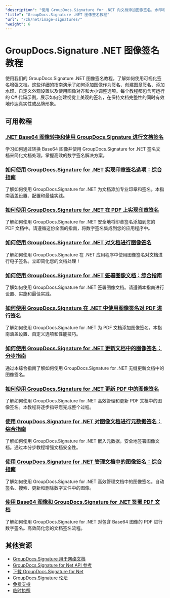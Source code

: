 ```yaml
---
"description": "使用 GroupDocs.Signature for .NET 向文档添加图像签名、水印和印章的完整教程。"
"title": "GroupDocs.Signature .NET 图像签名教程"
"url": "/zh/net/image-signatures/"
"weight": 6
---
```


# GroupDocs.Signature .NET 图像签名教程

使用我们的 GroupDocs.Signature .NET 图像签名教程，了解如何使用可视化签名增强文档。这些详细的指南演示了如何添加图像作为签名、创建图章签名、添加水印、自定义外观设置以及使用图像对齐和大小调整选项。每个教程都包含可运行的 C# 代码示例，展示如何创建视觉上美观的签名，在保持文档完整性的同时有效地传达真实性或品牌形象。

## 可用教程

### [.NET Base64 图像转换和使用 GroupDocs.Signature 进行文档签名](./net-base64-image-conversion-document-signing-groupdocs/)
学习如何通过转换 Base64 图像并使用 GroupDocs.Signature for .NET 签名文档来简化文档处理。掌握高效的数字签名解决方案。

### [如何使用 GroupDocs.Signature for .NET 实现印章签名选项：综合指南](./implement-stamp-sign-options-groupdocs-signature-dotnet/)
了解如何使用 GroupDocs.Signature for .NET 为文档添加专业印章和签名。本指南涵盖设置、配置和最佳实践。

### [如何使用 GroupDocs.Signature for .NET 在 PDF 上实现印章签名](./implement-stamp-signature-groupdocs-signature-pdf/)
了解如何使用 GroupDocs.Signature for .NET 安全地将印章签名添加到您的 PDF 文档中。请遵循这份全面的指南，将数字签名集成到您的应用程序中。

### [如何使用 GroupDocs.Signature for .NET 对文档进行图像签名](./sign-document-image-signature-groupdocs-signature-net/)
了解如何使用 GroupDocs.Signature 在 .NET 应用程序中使用图像签名对文档进行电子签名。立即简化您的文档处理！

### [如何使用 GroupDocs.Signature for .NET 签署图像文档：综合指南](./sign-image-documents-groupdocs-signature-net/)
了解如何使用 GroupDocs.Signature for .NET 签署图像文档。请遵循本指南进行设置、实施和最佳实践。

### [如何使用 GroupDocs.Signature 在 .NET 中使用图像签名对 PDF 进行签名](./professional-pdf-signature-image-dotnet-groupdocs-signature/)
了解如何使用 GroupDocs.Signature for .NET 为 PDF 文档添加图像签名。本指南涵盖设置、自定义选项和性能技巧。

### [如何使用 GroupDocs.Signature for .NET 更新文档中的图像签名：分步指南](./update-image-signatures-groupdocs-signature-dotnet/)
通过本综合指南了解如何使用 GroupDocs.Signature for .NET 无缝更新文档中的图像签名。

### [如何使用 GroupDocs.Signature for .NET 更新 PDF 中的图像签名](./update-image-signatures-pdf-groupdocs-net/)
了解如何使用 GroupDocs.Signature for .NET 高效管理和更新 PDF 文档中的图像签名。本教程将逐步指导您完成整个过程。

### [使用 GroupDocs.Signature for .NET 对图像文档进行元数据签名：综合指南](./image-document-signing-metadata-groupdocs-signature/)
了解如何使用 GroupDocs.Signature for .NET 嵌入元数据，安全地签署图像文档。通过本分步教程增强文档安全性。

### [使用 GroupDocs.Signature for .NET 管理文档中的图像签名：综合指南](./manage-image-signatures-groupdocs-signature-net/)
了解如何使用 GroupDocs.Signature for .NET 高效管理文档中的图像签名。自动签名、搜索、更新和删除数字文件中的图像。

### [使用 Base64 图像和 GroupDocs.Signature for .NET 签署 PDF 文档](./sign-pdf-base64-image-groupdocs-signature/)
了解如何使用 GroupDocs.Signature for .NET 对包含 Base64 图像的 PDF 进行数字签名。高效简化您的文档签名流程。

## 其他资源

- [GroupDocs.Signature 用于网络文档](https://docs.groupdocs.com/signature/net/)
- [GroupDocs.Signature for Net API 参考](https://reference.groupdocs.com/signature/net/)
- [下载 GroupDocs.Signature for Net](https://releases.groupdocs.com/signature/net/)
- [GroupDocs.Signature 论坛](https://forum.groupdocs.com/c/signature)
- [免费支持](https://forum.groupdocs.com/)
- [临时执照](https://purchase.groupdocs.com/temporary-license/)